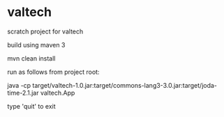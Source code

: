 valtech
=======

scratch project for valtech

build using maven 3 

mvn clean install

run as follows from project root:

java -cp target/valtech-1.0.jar:target/commons-lang3-3.0.jar:target/joda-time-2.1.jar valtech.App

type 'quit' to exit


